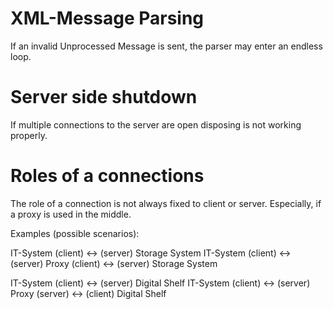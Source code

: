 # XML-Message Parsing
If an invalid Unprocessed Message is sent, the parser may enter an endless loop.

# Server side shutdown
If multiple connections to the server are open disposing is not working properly.

# Roles of a connections
The role of a connection is not always fixed to client or server. Especially, if a proxy is used in the middle.

Examples (possible scenarios):

IT-System (client) <-> (server) Storage System
IT-System (client) <-> (server) Proxy (client) <-> (server) Storage System

IT-System (client) <-> (server) Digital Shelf
IT-System (client) <-> (server) Proxy (server) <-> (client) Digital Shelf
